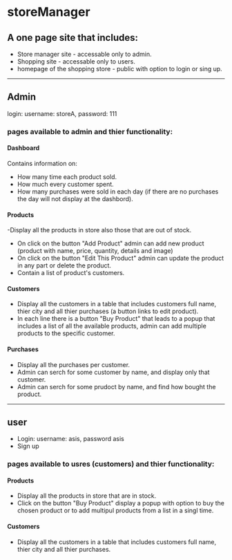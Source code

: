 # storeManager
## A one page site that includes:
- Store manager site - accessable only to admin.
- Shopping site - accessable only to users.
- homepage of the shopping store - public with option to login or sing up.
 
___
## Admin
login: username: storeA, password: 111

### pages available to admin and thier functionality:
#### Dashboard 
Contains information on:
-  How many time each product sold.
-  How much every customer spent.
- How many purchases were sold in each day (if there are no purchases the day will not display at the dashbord). 

#### Products 
-Display all the products in store also those that are out of stock.
- On click on the button "Add Product" admin can add new product (product with name, price, quantity, details and image)  
- On click on the button "Edit This Product" admin can update the product in any part or delete the product.
- Contain a list of product's customers.

#### Customers
- Display all the customers in a table that includes customers full name, thier city and all thier purchases (a button links to edit product).
- In each line there is a button "Buy Product" that leads to a popup that includes a list of all the available products, admin can add multiple products to the specific customer.

#### Purchases
- Display all the purchases per customer.
- Admin can serch for some customer by name, and display only that customer.
- Admin can serch for some prudoct by name, and find how bought the product.

___

## user
- Login: username: asis, password asis 
- Sign up

### pages available to usres (customers) and thier functionality:

#### Products 
- Display all the products in store that are in stock.
- Click on the button "Buy Product" display a popup with option to buy the chosen product or to add multipul products from a list in a singl time.

#### Customers
- Display all the customers in a table that includes customers full name, thier city and all thier purchases.


